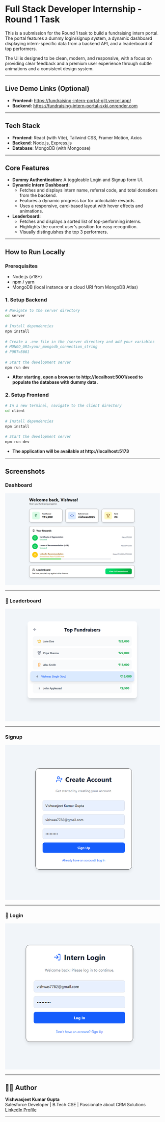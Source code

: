 # Full Stack Developer Internship - Round 1 Task

This is a submission for the Round 1 task to build a fundraising intern portal. The portal features a dummy login/signup system, a dynamic dashboard displaying intern-specific data from a backend API, and a leaderboard of top performers.

The UI is designed to be clean, modern, and responsive, with a focus on providing clear feedback and a premium user experience through subtle animations and a consistent design system.

---

## Live Demo Links (Optional)
* **Frontend:** https://fundraising-intern-portal-gilt.vercel.app/
* **Backend:** https://fundraising-intern-portal-sxki.onrender.com

---

## Tech Stack

- **Frontend**: React (with Vite), Tailwind CSS, Framer Motion, Axios
- **Backend**: Node.js, Express.js
- **Database**: MongoDB (with Mongoose)

---

## Core Features

-   **Dummy Authentication:** A toggleable Login and Signup form UI.
-   **Dynamic Intern Dashboard:**
    -   Fetches and displays intern name, referral code, and total donations from the backend.
    -   Features a dynamic progress bar for unlockable rewards.
    -   Uses a responsive, card-based layout with hover effects and animations.
-   **Leaderboard:**
    -   Fetches and displays a sorted list of top-performing interns.
    -   Highlights the current user's position for easy recognition.
    -   Visually distinguishes the top 3 performers.

---

## How to Run Locally

### Prerequisites
- Node.js (v18+)
- npm / yarn
- MongoDB (local instance or a cloud URI from MongoDB Atlas)

### 1. Setup Backend
```bash
# Navigate to the server directory
cd server

# Install dependencies
npm install

# Create a .env file in the /server directory and add your variables
# MONGO_URI=your_mongodb_connection_string
# PORT=5001

# Start the development server
npm run dev
```

- **After starting, open a browser to http://localhost:5001/seed to populate the database with dummy data.**

### 2. Setup Frontend
```bash
# In a new terminal, navigate to the client directory
cd client

# Install dependencies
npm install

# Start the development server
npm run dev
```

- **The application will be available at http://localhost:5173**

---

## Screenshots

### Dashboard

![Dashboard](screenshots/dashboard.png)

---
### 🔄 Leaderboard

![Leaderboard](screenshots/leaderboard.png)

---

### Signup

![Signup](screenshots/signup.png)

---

### 🔄 Login

![Login](screenshots/login.png)

---

## 👨‍💻 Author

**Vishwasjeet Kumar Gupta**  
Salesforce Developer | B.Tech CSE | Passionate about CRM Solutions  
[LinkedIn Profile](https://www.linkedin.com/in/vishwasjeet-kumar-gupta-62814018a)

---
